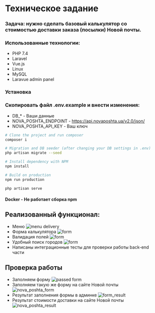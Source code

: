 # Техническое задание
### Задача: нужно сделать базовый калькулятор со стоимостью доставки заказа (посылки) Новой почты.

### Использованные технологии:
- PHP 7.4
- Laravel
- Vue.js
- Linux
- MySQL
- Laravue admin panel

### Установка
### Скопировать файл .env.example и внести изменения:
- DB_* - Ваши данные
- NOVA_POSHTA_ENDPOINT - https://api.novaposhta.ua/v2.0/json/
- NOVA_POSHTA_API_KEY - Ваш ключ

```bash
# Clone the project and run composer
composer i

# Migration and DB seeder (after changing your DB settings in .env)
php artisan migrate --seed

# Install dependency with NPM
npm install

# Build on production
npm run production

php artisan serve
```

#### Docker - Не работает сборка npm

## Реализованный функционал:
- Меню
![menu delivery](https://i.postimg.cc/WzXq1nzn/New-Project-17.jpg)
- Форма калькулятора
![form](https://i.postimg.cc/MHmKYbQQ/New-Project-18.jpg)
- Валидация полей
![form](https://i.postimg.cc/tC746PgY/New-Project-19.jpg)
- Удобный поиск городов
![form](https://i.postimg.cc/nc48WhMn/New-Project-20.jpg)
- Написаны интеграционные тесты для проверки работы back-end части

## Проверка работы
- Заполняем форму
![passed form](https://i.postimg.cc/yYRPXLnG/New-Project-21.jpg)
- Заполняем такую же форму на сайте Новой почты
![nova_poshta_form](https://i.postimg.cc/ZRDG3wjR/New-Project-22.jpg)
- Результат заполнения формы в админке
![form_result](https://i.postimg.cc/y60dB9NR/New-Project-23.jpg)
- Результат стоимости доставки на сайте Новой почты
![nova_poshta_result](https://i.postimg.cc/9f4xqc46/New-Project-24.jpg)
